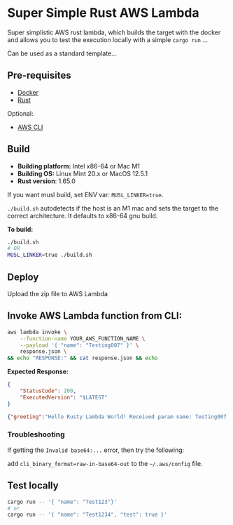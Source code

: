 # Super Simple Rust AWS Lambda

Super simplistic AWS rust lambda, which builds the target with the docker and allows you to test the execution locally with a simple `cargo run` ...

Can be used as a standard template...

## Pre-requisites

* [Docker](https://docs.docker.com/get-docker/)
* [Rust](https://www.rust-lang.org/tools/install)

Optional:
* [AWS CLI](https://docs.aws.amazon.com/cli/latest/userguide/install-cliv2.html)

## Build

* **Building platform:** Intel x86-64 or Mac M1
* **Building OS:** Linux Mint 20.x or MacOS 12.5.1
* **Rust version**: 1.65.0

If you want musl build, set ENV var: `MUSL_LINKER=true`.

`./build.sh` autodetects if the host is an M1 mac and sets the target to the correct architecture.
It defaults to x86-64 gnu build.

**To build:**

```bash
./build.sh
# OR
MUSL_LINKER=true ./build.sh
```

## Deploy

Upload the zip file to AWS Lambda

##  Invoke AWS Lambda function from CLI:

```bash
aws lambda invoke \
    --function-name YOUR_AWS_FUNCTION_NAME \
    --payload '{ "name": "Testing007" }' \
    response.json \
&& echo "RESPONSE:" && cat response.json && echo
```

**Expected Response:**
```json
{
    "StatusCode": 200,
    "ExecutedVersion": "$LATEST"
}
```
```json
{"greeting":"Hello Rusty Lambda World! Received param name: Testing007!"}
```

### Troubleshooting

If getting the `Invalid base64:...` error, then try the following:

add `cli_binary_format=raw-in-base64-out` to the `~/.aws/config` file.

## Test locally

```bash
cargo run -- '{ "name": "Test123"}'
# or
cargo run -- '{ "name": "Test1234", "test": true }'
```

